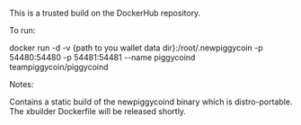 This is a trusted build on the DockerHub repository.

To run:

docker run -d -v {path to you wallet data dir}:/root/.newpiggycoin -p 54480:54480 -p 54481:54481 --name piggycoind teampiggycoin/piggycoind

Notes:

Contains a static build of the newpiggycoind binary which is distro-portable. The xbuilder Dockerfile will be released shortly.

